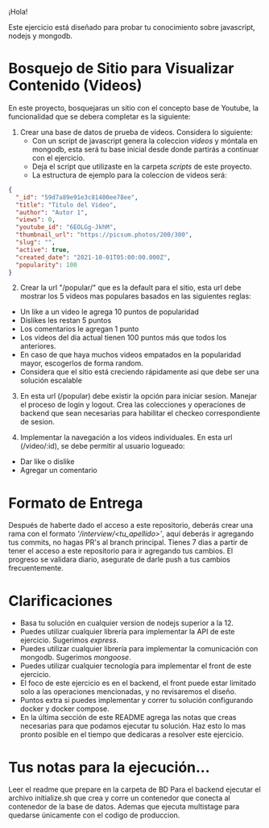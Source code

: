 ¡Hola!

Este ejercicio está diseñado para probar tu conocimiento sobre javascript, nodejs y mongodb.

# Bosquejo de Sitio para Visualizar Contenido (Videos)

En este proyecto, bosquejaras un sitio con el concepto base de Youtube, la funcionalidad que se debera completar es la siguiente:

1. Crear una base de datos de prueba de videos. Considera lo siguiente:
   - Con un script de javascript genera la coleccion _videos_ y móntala en mongodb, esta será tu base inicial desde donde partirás a continuar con el ejercicio.
   - Deja el script que utilizaste en la carpeta _scripts_ de este proyecto.
   - La estructura de ejemplo para la coleccion de videos será:

```json
{
  "_id": "59d7a89e91e3c81400ee78ee",
  "title": "Titulo del Video",
  "author": "Autor 1",
  "views": 0,
  "youtube_id": "6EOLGg-JkhM",
  "thumbnail_url": "https://picsum.photos/200/300",
  "slug": "",
  "active": true,
  "created_date": "2021-10-01T05:00:00.000Z",
  "popularity": 100
}
```

2. Crear la url "/popular/" que es la default para el sitio, esta url debe mostrar los 5 videos mas populares basados en las siguientes reglas:

- Un like a un video le agrega 10 puntos de popularidad
- Dislikes les restan 5 puntos
- Los comentarios le agregan 1 punto
- Los videos del dia actual tienen 100 puntos más que todos los anteriores.
- En caso de que haya muchos videos empatados en la popularidad mayor, escogerlos de forma random.
- Considera que el sitio está creciendo rápidamente asi que debe ser una solución escalable

3. En esta url (/popular) debe existir la opción para iniciar sesion. Manejar el proceso de login y logout. Crea las colecciones y operaciones de backend que sean necesarias para habilitar el checkeo correspondiente de sesion.

4. Implementar la navegación a los videos individuales. En esta url (/video/:id), se debe permitir al usuario logueado:

- Dar like o dislike
- Agregar un comentario

# Formato de Entrega

Después de haberte dado el acceso a este repositorio, deberás crear una rama con el formato _'/interview/<tu_apellido>'_, aquí deberás ir agregando tus commits, no hagas PR's al branch principal.
Tienes 7 dias a partir de tener el acceso a este repositorio para ir agregando tus cambios. El progreso se validara diario, asegurate de darle push a tus cambios frecuentemente.

# Clarificaciones

- Basa tu solución en cualquier version de nodejs superior a la 12.
- Puedes utilizar cualquier librería para implementar la API de este ejercicio. Sugerimos _express_.
- Puedes utilizar cualquier librería para implementar la comunicación con mongodb. Sugerimos _mongoose_.
- Puedes utilizar cualquier tecnología para implementar el front de este ejercicio.
- El foco de este ejercicio es en el backend, el front puede estar limitado solo a las operaciones mencionadas, y no revisaremos el diseño.
- Puntos extra si puedes implementar y correr tu solución configurando docker y docker compose.
- En la última sección de este README agrega las notas que creas necesarias para que podamos ejecutar tu solución. Haz esto lo mas pronto posible en el tiempo que dedicaras a resolver este ejercicio.

# Tus notas para la ejecución...

Leer el readme que prepare en la carpeta de BD
Para el backend ejecutar el archivo initialize.sh que crea y corre un contenedor que conecta al contenedor de la base de datos. Ademas que ejecuta multistage para quedarse únicamente con el codigo de produccion.
